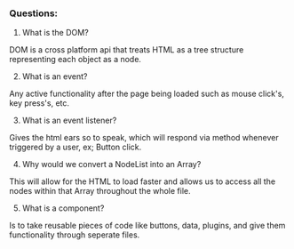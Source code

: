 ### Questions:
1. What is the DOM?

DOM is a cross platform api that treats HTML as a tree structure representing each object as a node.

2. What is an event?

Any active functionality after the page being loaded such as mouse click's, key press's, etc.

3. What is an event listener?

Gives the html ears so to speak, which will respond via method whenever triggered by a user, ex; Button click.

4. Why would we convert a NodeList into an Array?

This will allow for the HTML to load faster and allows us to access all the nodes within that Array throughout the whole file.

5. What is a component? 

Is to take reusable pieces of code like buttons, data, plugins, and give them functionality through seperate files.